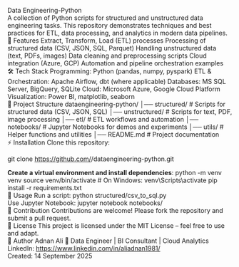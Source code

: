 Data Engineering-Python <br>
A collection of Python scripts for structured and unstructured data engineering tasks.
This repository demonstrates techniques and best practices for ETL, data processing, and analytics in modern data pipelines.
<br>
🚀 Features
Extract, Transform, Load (ETL) processes
Processing of structured data (CSV, JSON, SQL, Parquet)
Handling unstructured data (text, PDFs, images)
Data cleaning and preprocessing scripts
Cloud integration (Azure, GCP)
Automation and pipeline orchestration examples<br>
🛠️ Tech Stack
Programming: Python (pandas, numpy, pyspark)
ETL & Orchestration: Apache Airflow, dbt (where applicable)
Databases: MS SQL Server, BigQuery, SQLite
Cloud: Microsoft Azure, Google Cloud Platform
Visualization: Power BI, matplotlib, seaborn<br>
📂 Project Structure
dataengineering-python/ │── structured/ # Scripts for structured data (CSV, JSON, SQL) │── unstructured/ # Scripts for text, PDF, image processing │── etl/ # ETL workflows and automation │── notebooks/ # Jupyter Notebooks for demos and experiments │── utils/ # Helper functions and utilities │── README.md # Project documentation
<br>
⚡ Installation
Clone this repository:

git clone https://github.com/<your-username>/dataengineering-python.git
<br>

**Create a virtual environment and install dependencies**:
python -m venv venv
source venv/bin/activate   # On Windows: venv\Scripts\activate
pip install -r requirements.txt
<br>
📘 Usage
Run a script:
python structured/csv_to_sql.py
<br>
Use Jupyter Notebook:
jupyter notebook notebooks/
<br>
🌱 Contribution
Contributions are welcome! Please fork the repository and submit a pull request.
<br>
📜 License
This project is licensed under the MIT License – feel free to use and adapt.
<br>
👤 Author
Adnan Ali
💼 Data Engineer | BI Consultant | Cloud Analytics
<br>
LinkedIn: https://www.linkedin.com/in/aliadnan1981/
<br>
Created: 14 September 2025
